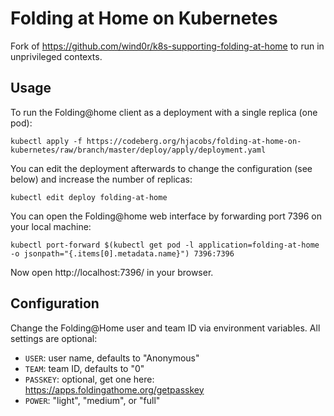 # Folding at Home on Kubernetes

Fork of https://github.com/wind0r/k8s-supporting-folding-at-home to run in unprivileged contexts.

## Usage

To run the Folding@home client as a deployment with a single replica (one pod):

```
kubectl apply -f https://codeberg.org/hjacobs/folding-at-home-on-kubernetes/raw/branch/master/deploy/apply/deployment.yaml
```

You can edit the deployment afterwards to change the configuration (see below) and increase the number of replicas:

```
kubectl edit deploy folding-at-home
```

You can open the Folding@home web interface by forwarding port 7396 on your local machine:

```
kubectl port-forward $(kubectl get pod -l application=folding-at-home -o jsonpath="{.items[0].metadata.name}") 7396:7396
```

Now open http://localhost:7396/ in your browser.

## Configuration

Change the Folding@Home user and team ID via environment variables.
All settings are optional:

* `USER`: user name, defaults to "Anonymous"
* `TEAM`: team ID, defaults to "0"
* `PASSKEY`: optional, get one here: https://apps.foldingathome.org/getpasskey
* `POWER`: "light", "medium", or "full"



